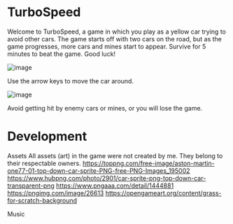 # TurboSpeed
 
Welcome to TurboSpeed, a game in which you play as a yellow car trying to avoid other cars. The game starts off with two cars on the road, but as the game progresses, more cars and mines start to appear. Survive for 5 minutes to beat the game. Good luck!

![image](https://github.com/ajax815/TurboSpeed/assets/161390808/cb40ae92-43f1-4dcd-83a7-46a7b50a9a9d)

Use the arrow keys to move the car around.

![image](https://github.com/ajax815/TurboSpeed/assets/161390808/6b9d7dba-2f66-48ea-8ea6-d66f39a511dd)

Avoid getting hit by enemy cars or mines, or you will lose the game.


# Development

Assets
All assets (art) in the game were not created by me. They belong to their respectable owners.
https://toppng.com/free-image/aston-martin-one77-01-top-down-car-sprite-PNG-free-PNG-Images_195002
https://www.hubpng.com/photo/2901/car-sprite-png-top-down-car-transparent-png
https://www.pngaaa.com/detail/1444881
https://pngimg.com/image/26613
https://opengameart.org/content/grass-for-scratch-background

Music
